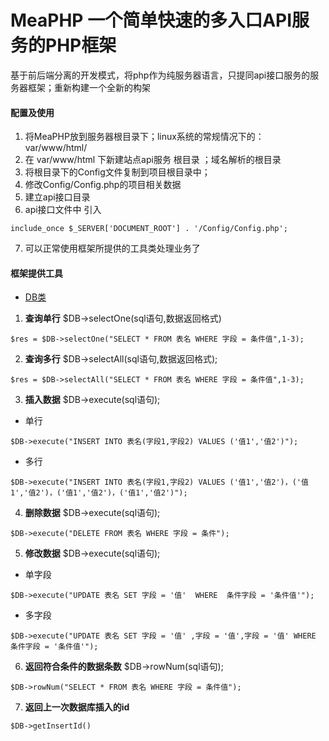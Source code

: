 # MeaPHP 一个简单快速的多入口API服务的PHP框架 #

基于前后端分离的开发模式，将php作为纯服务器语言，只提同api接口服务的服务器框架；重新构建一个全新的构架

#### 配置及使用 ####
1. 将MeaPHP放到服务器根目录下；linux系统的常规情况下的：var/www/html/
2. 在 var/www/html 下新建站点api服务 根目录 ；域名解析的根目录
3. 将根目录下的Config文件复制到项目根目录中；
4. 修改Config/Config.php的项目相关数据
5. 建立api接口目录
6. api接口文件中 引入
````
include_once $_SERVER['DOCUMENT_ROOT'] . '/Config/Config.php';
````
7. 可以正常使用框架所提供的工具类处理业务了

#### 框架提供工具 ####
* [DB类](#1)
1.  **查询单行**
$DB->selectOne(sql语句,数据返回格式)
```
$res = $DB->selectOne("SELECT * FROM 表名 WHERE 字段 = 条件值",1-3);
```
2. **查询多行**
$DB->selectAll(sql语句,数据返回格式);
````
$res = $DB->selectAll("SELECT * FROM 表名 WHERE 字段 = 条件值",1-3);
````
3. **插入数据**
$DB->execute(sql语句);
 + 单行
```
$DB->execute("INSERT INTO 表名(字段1,字段2) VALUES ('值1','值2')");
```
 + 多行
````
$DB->execute("INSERT INTO 表名(字段1,字段2) VALUES ('值1','值2')，('值1','值2')，('值1','值2')，('值1','值2')");
````
4.   **删除数据**
$DB->execute(sql语句);
```
$DB->execute("DELETE FROM 表名 WHERE 字段 = 条件");
```
5. **修改数据**
$DB->execute(sql语句);
+ 单字段
```
$DB->execute("UPDATE 表名 SET 字段 = '值'  WHERE  条件字段 = '条件值'");
```
+ 多字段
```
$DB->execute("UPDATE 表名 SET 字段 = '值' ,字段 = '值',字段 = '值' WHERE  条件字段 = '条件值'");
```
6. **返回符合条件的数据条数**
$DB->rowNum(sql语句);
```
$DB->rowNum("SELECT * FROM 表名 WHERE 字段 = 条件值");
```
7. **返回上一次数据库插入的id**
```
$DB->getInsertId()
```